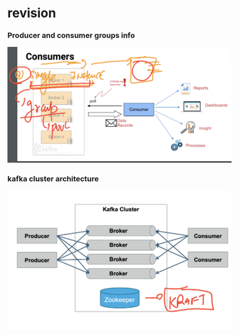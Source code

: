 # revision 

### Producer and consumer groups info 

<img src="rev1.png">


### kafka cluster architecture 

<img src="rev2.png">


